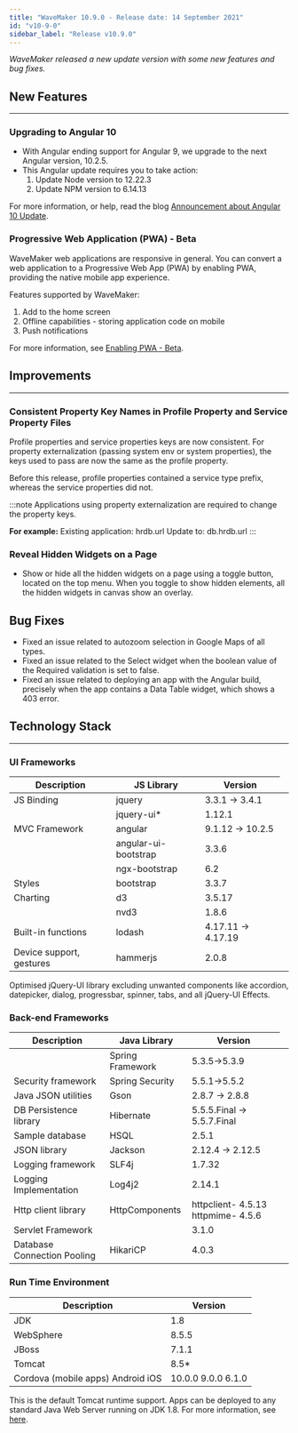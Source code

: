 ```yaml
---
title: "WaveMaker 10.9.0 - Release date: 14 September 2021"
id: "v10-9-0"
sidebar_label: "Release v10.9.0"
---
```

*WaveMaker released a new update version with some new features and bug fixes.*

## New Features

---

### Upgrading to Angular 10

- With Angular ending support for Angular 9, we upgrade to the next Angular version, 10.2.5.
- This Angular update requires you to take action: 
    1. Update Node version to 12.22.3
    2. Update NPM version to 6.14.13

For more information, or help, read the blog [Announcement about Angular 10 Update](/learn/blog/2021/09/01/angular-10-update).

### Progressive Web Application (PWA) - Beta

WaveMaker web applications are responsive in general. You can convert a web application to a Progressive Web App (PWA) by enabling PWA, providing the native mobile app experience. 

Features supported by WaveMaker:

1. Add to the home screen
2. Offline capabilities - storing application code on mobile
3. Push notifications   

For more information, see [Enabling PWA - Beta](/learn/how-tos/building-pwa-app).

## Improvements

---

### Consistent Property Key Names in Profile Property and Service Property Files

Profile properties and service properties keys are now consistent. For property externalization (passing system env or system properties), the keys used to pass are now the same as the profile property.

Before this release, profile properties contained a service type prefix, whereas the service properties did not. 

:::note
Applications using property externalization are required to change the property keys. 

**For example:** 
Existing application: hrdb.url
Update to: db.hrdb.url
:::

### Reveal Hidden Widgets on a Page

- Show or hide all the hidden widgets on a page using a toggle button, located on the top menu. When you toggle to show hidden elements, all the hidden widgets in canvas show an overlay.

## Bug Fixes

- Fixed an issue related to autozoom selection in Google Maps of all types.
- Fixed an issue related to the Select widget when the boolean value of the Required validation is set to false. 
- Fixed an issue related to deploying an app with the Angular build, precisely when the app contains a Data Table widget, which shows a 403 error.

## Technology Stack

---

### UI Frameworks

| Description | JS Library | Version |
| --- | --- | --- |
| JS Binding | jquery <td className="versiontdbgcolor">  3.3.1 -> 3.4.1 </td>|
|  | jquery-ui* | 1.12.1 |
| MVC Framework | angular <td className="versiontdbgcolor">  9.1.12 -> 10.2.5 </td>|
|  | angular-ui-bootstrap | 3.3.6 |
|  | ngx-bootstrap | 6.2 |
| Styles | bootstrap | 3.3.7 |
| Charting | d3 | 3.5.17 |
|  | nvd3 | 1.8.6 |
| Built-in functions | lodash <td className="versiontdbgcolor">  4.17.11 -> 4.17.19</td>|
| Device support, gestures | hammerjs | 2.0.8 |

Optimised jQuery-UI library excluding unwanted components like accordion, datepicker, dialog, progressbar, spinner, tabs, and all jQuery-UI Effects.

### Back-end Frameworks

| Description | Java Library | Version |
| --- | --- | --- |
|  | Spring Framework  | 5.3.5->5.3.9|
| Security framework | Spring Security  <td className="versiontdbgcolor"> 5.5.1->5.5.2</td>|
| Java JSON utilities | Gson  <td className="versiontdbgcolor"> 2.8.7 -> 2.8.8</td>|
| DB Persistence library | Hibernate <td className="versiontdbgcolor"> 5.5.5.Final -> 5.5.7.Final</td>|
| Sample database | HSQL | 2.5.1|
| JSON library | Jackson  <td className="versiontdbgcolor"> 2.12.4 -> 2.12.5</td>|
| Logging framework | SLF4j  |1.7.32 |
| Logging Implementation | Log4j2  |2.14.1 |
| Http client library | HttpComponents | httpclient- 4.5.13   httpmime- 4.5.6 |
| Servlet Framework |  | 3.1.0 |
|Database Connection Pooling | HikariCP | 4.0.3 |

### Run Time Environment

| Description | Version |
| --- | --- |
| JDK | 1.8 |
| WebSphere | 8.5.5 |
| JBoss | 7.1.1 |
| Tomcat | 8.5* |
| Cordova (mobile apps)   Android   iOS | 10.0.0   9.0.0    6.1.0 |

This is the default Tomcat runtime support. Apps can be deployed to any standard Java Web Server running on JDK 1.8. For more information, see [here](/learn/app-development/deployment/deployment-web-server).
